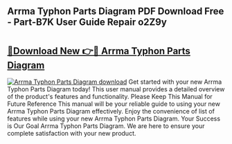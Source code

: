 ## Arrma Typhon Parts Diagram PDF Download Free - Part-B7K User Guide Repair o2Z9y

# <h2><a href="http://dfh5xxa.blite.top/?on=Arrma+Typhon+Parts+Diagram">🔗Download New 👉🔴 Arrma Typhon Parts Diagram</a></h2>

[![Arrma Typhon Parts Diagram download](https://i.imgur.com/lujVjoI.png)](http://dfh5xxa.blite.top/?on=Arrma+Typhon+Parts+Diagram)
Get started with your new Arrma Typhon Parts Diagram today! This user manual provides a detailed overview of the product's features and functionality. Please Keep This Manual for Future Reference This manual will be your reliable guide to using your new Arrma Typhon Parts Diagram effectively. Enjoy the convenience of list of features while using your new Arrma Typhon Parts Diagram. Your Success is Our Goal Arrma Typhon Parts Diagram. We are here to ensure your complete satisfaction with your new product.

